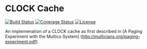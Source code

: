 # CLOCK Cache

[![Build Status](https://travis-ci.org/jeromefroe/clock_cache.svg?branch=master)](https://travis-ci.org/jeromefroe/clock_cache)
[![Coverage Status](https://coveralls.io/repos/github/jeromefroe/clock_cache/badge.svg?branch=master)](https://coveralls.io/github/jeromefroe/clock_cache?branch=master)
[![License](https://img.shields.io/badge/license-MIT-blue.svg)](https://raw.githubusercontent.com/jeromefroe/clock_cache/master/LICENSE)

An implemenation of a CLOCK cache as first described in
[A Paging Experiment with the Multics System] (http://multicians.org/paging-experiment.pdf).